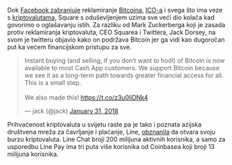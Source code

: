 Dok [Facebook zabranjuje][face] reklamiranje [Bitcoina][btc], [ICO-a][ico] i svega što ima veze s [kriptovalutama][cc], Square s oduševljenjem uzima sve veći dio kolača kad govorimo o oglašavanju istih. 
Za razliku od Mark Zuckerberga koji je zasada protiv reklamiranja kriptovaluta, CEO Squarea i Twittera, Jack Dorsey, na svom je twitteru objavio kako on podržava Bitcoin jer ga vidi kao dugoročan put ka većem financijskom pristupu za sve.

<blockquote class="twitter-tweet" data-lang="en"><p lang="en" dir="ltr">Instant buying (and selling, if you don’t want to hodl) of Bitcoin is now available to most Cash App customers. We support Bitcoin because we see it as a long-term path towards greater financial access for all. This is a small step.<br><br>We also made this! <a href="https://t.co/z3u0liDNk4">https://t.co/z3u0liDNk4</a></p>&mdash; jack (@jack) <a href="https://twitter.com/jack/status/958743238512328704?ref_src=twsrc%5Etfw">January 31, 2018</a></blockquote>
<script async src="https://platform.twitter.com/widgets.js" charset="utf-8"></script>

Prihvaćenost kriptovaluta u svijetu raste pa je tako i poznata azijska društvena mreža za čavrljanje i plaćanje, Line, [obznanila][link] da otvara svoju burzu kriptovaluta. Line Chat broji 200 milijuna aktivnih korisnika, a samo za usporedbu Line Pay ima tri puta više korisnika od Coinbasea koji broji 13 milijuna korisnika.

[link]: https://twitter.com/joonian/status/958493233432186880
[face]: http://www.bbc.com/news/technology-42881892
[cc]: https://bitfalls.com/hr/2017/08/20/cryptocurrency/
[btc]: https://bitfalls.com/hr/2017/09/01/send-receive-bitcoin/
[ico]: https://bitfalls.com/hr/glossary/#ico
